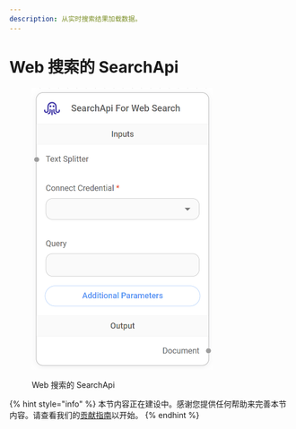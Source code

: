 ```yaml
---
description: 从实时搜索结果加载数据。
---
```


# Web 搜索的 SearchApi

<figure><img src="../../../.gitbook/assets/image (8) (1) (1) (1) (1) (1) (1).png" alt="" width="322"><figcaption><p>Web 搜索的 SearchApi</p></figcaption></figure>

{% hint style="info" %}
本节内容正在建设中。感谢您提供任何帮助来完善本节内容。请查看我们的[贡献指南](../../../contributing/)以开始。
{% endhint %}
